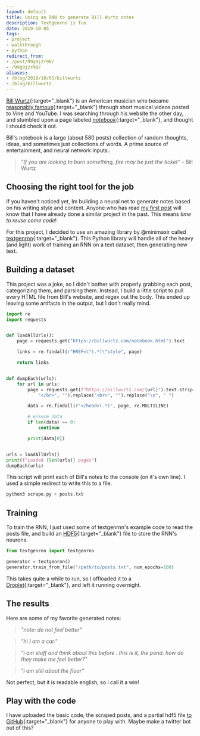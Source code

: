 ```yaml
---
layout: default
title: Using an RNN to generate Bill Wurtz notes
description: Textgenrnn is fun
date: 2019-10-05
tags:
- project
- walkthrough
- python
redirect_from:
- /post/99g9j2r90/
- /99g9j2r90/
aliases:
- /blog/2019/10/05/billwurtz
- /blog/billwurtz
---
```


[Bill Wurtz](https://billwurtz.com/){:target="_blank"} is an American musician who became [reasonably famous](https://socialblade.com/youtube/user/billwurtz/realtime){:target="_blank"} through short musical videos posted to Vine and YouTube. I was searching through his website the other day, and stumbled upon a page labeled [*notebook*](https://billwurtz.com/notebook.html){:target="_blank"}, and thought I should check it out.

Bill's notebook is a large (about 580 posts) collection of random thoughts, ideas, and sometimes just collections of words. A prime source of entertainment, and neural network inputs..

> *"If you are looking to burn something, fire may be just the ticket"* - Bill Wurtz

## Choosing the right tool for the job
If you haven't noticed yet, Im building a neural net to generate notes based on his writing style and content. Anyone who has read [my first post](@/blog/2018-06-27-BecomeRanter.md) will know that I have already done a similar project in the past. This means *time to reuse come code*!

For this project, I decided to use an amazing library by @minimaxir called [textgenrnn](https://github.com/minimaxir/textgenrnn){:target="_blank"}. This Python library will handle all of the heavy (and light) work of training an RNN on a text dataset, then generating new text. 

## Building a dataset
This project was a joke, so I didn't bother with properly grabbing each post, categorizing them, and parsing them. Instead, I build a little script to pull every HTML file from Bill's website, and regex out the body. This ended up leaving some artifacts in the output, but I don't really mind.

```python
import re
import requests


def loadAllUrls():
    page = requests.get("https://billwurtz.com/notebook.html").text

    links = re.findall(r"HREF=\"(.*)\"style", page)

    return links


def dumpEach(urls):
    for url in urls:
        page = requests.get(f"https://billwurtz.com/{url}").text.strip().replace(
            "</br>", "").replace("<br>", "").replace("\n", " ")

        data = re.findall(r"</head>(.*)", page, re.MULTILINE)

        # ensure data
        if len(data) == 0:
            continue

        print(data[0])


urls = loadAllUrls()
print(f"Loaded {len(urls)} pages")
dumpEach(urls)

```

This script will print each of Bill's notes to the console (on it's own line). I used a simple redirect to write this to a file.

```sh
python3 scrape.py > posts.txt
```

## Training
To train the RNN, I just used some of textgenrnn's example code to read the posts file, and build an [HDF5](https://en.wikipedia.org/wiki/Hierarchical_Data_Format){:target="_blank"} file to store the RNN's neurons.

```python
from textgenrnn import textgenrnn

generator = textgenrnn()
generator.train_from_file("/path/to/posts.txt", num_epochs=100)
```

This takes quite a while to run, so I offloaded it to a [Droplet](https://www.digitalocean.com/products/droplets/){:target="_blank"}, and left it running overnight.

## The results
Here are some of my favorite generated notes:

> *"note: do not feel better"*

> *"hi  I am a car."*

> *"i am stuff and think about this before . this is it, the pond. how do they make me feel better?"*

> *"i am still about the floor"*

Not perfect, but it is readable english, so i call it a win!

## Play with the code
I have uploaded the basic code, the scraped posts, and a partial hdf5 file [to GitHub](https://github.com/Ewpratten/be-bill){:target="_blank"} for anyone to play with. Maybe make a twitter bot out of this?
